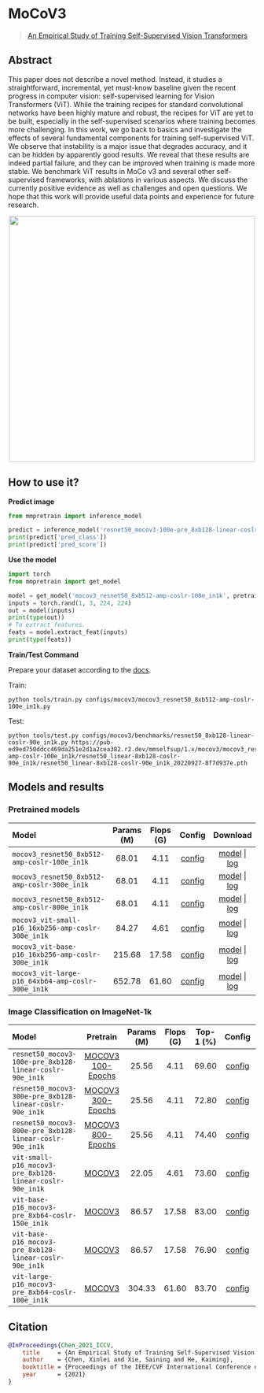 # MoCoV3

> [An Empirical Study of Training Self-Supervised Vision Transformers](https://arxiv.org/abs/2104.02057)

<!-- [ALGORITHM] -->

## Abstract

This paper does not describe a novel method. Instead, it studies a straightforward, incremental, yet must-know baseline given the recent progress in computer vision: self-supervised learning for Vision Transformers (ViT). While the training recipes for standard convolutional networks have been highly mature and robust, the recipes for ViT are yet to be built, especially in the self-supervised scenarios where training becomes more challenging. In this work, we go back to basics and investigate the effects of several fundamental components for training self-supervised ViT. We observe that instability is a major issue that degrades accuracy, and it can be hidden by apparently good results. We reveal that these results are indeed partial failure, and they can be improved when training is made more stable. We benchmark ViT results in MoCo v3 and several other self-supervised frameworks, with ablations in various aspects. We discuss the currently positive evidence as well as challenges and open questions. We hope that this work will provide useful data points and experience for future research.

<div align=center>
<img  src="https://user-images.githubusercontent.com/36138628/151305362-e6e8ea35-b3b8-45f6-8819-634e67083218.png" width="500" />
</div>

## How to use it?

<!-- [TABS-BEGIN] -->

**Predict image**

```python
from mmpretrain import inference_model

predict = inference_model('resnet50_mocov3-100e-pre_8xb128-linear-coslr-90e_in1k', 'demo/bird.JPEG')
print(predict['pred_class'])
print(predict['pred_score'])
```

**Use the model**

```python
import torch
from mmpretrain import get_model

model = get_model('mocov3_resnet50_8xb512-amp-coslr-100e_in1k', pretrained=True)
inputs = torch.rand(1, 3, 224, 224)
out = model(inputs)
print(type(out))
# To extract features.
feats = model.extract_feat(inputs)
print(type(feats))
```

**Train/Test Command**

Prepare your dataset according to the [docs](https://onedl-mmpretrain.readthedocs.io/en/latest/user_guides/dataset_prepare.html#prepare-dataset).

Train:

```shell
python tools/train.py configs/mocov3/mocov3_resnet50_8xb512-amp-coslr-100e_in1k.py
```

Test:

```shell
python tools/test.py configs/mocov3/benchmarks/resnet50_8xb128-linear-coslr-90e_in1k.py https://pub-ed9ed750ddcc469da251e2d1a2cea382.r2.dev/mmselfsup/1.x/mocov3/mocov3_resnet50_8xb512-amp-coslr-100e_in1k/resnet50_linear-8xb128-coslr-90e_in1k/resnet50_linear-8xb128-coslr-90e_in1k_20220927-8f7d937e.pth
```

<!-- [TABS-END] -->

## Models and results

### Pretrained models

| Model                                              | Params (M) | Flops (G) |                            Config                             |                                Download                                |
| :------------------------------------------------- | :--------: | :-------: | :-----------------------------------------------------------: | :--------------------------------------------------------------------: |
| `mocov3_resnet50_8xb512-amp-coslr-100e_in1k`       |   68.01    |   4.11    |    [config](mocov3_resnet50_8xb512-amp-coslr-100e_in1k.py)    | [model](https://pub-ed9ed750ddcc469da251e2d1a2cea382.r2.dev/mmselfsup/1.x/mocov3/mocov3_resnet50_8xb512-amp-coslr-100e_in1k/mocov3_resnet50_8xb512-amp-coslr-100e_in1k_20220927-f1144efa.pth) \| [log](https://pub-ed9ed750ddcc469da251e2d1a2cea382.r2.dev/mmselfsup/1.x/mocov3/mocov3_resnet50_8xb512-amp-coslr-100e_in1k/mocov3_resnet50_8xb512-amp-coslr-100e_in1k_20220927-f1144efa.json) |
| `mocov3_resnet50_8xb512-amp-coslr-300e_in1k`       |   68.01    |   4.11    |    [config](mocov3_resnet50_8xb512-amp-coslr-300e_in1k.py)    | [model](https://pub-ed9ed750ddcc469da251e2d1a2cea382.r2.dev/mmselfsup/1.x/mocov3/mocov3_resnet50_8xb512-amp-coslr-300e_in1k/mocov3_resnet50_8xb512-amp-coslr-300e_in1k_20220927-1e4f3304.pth) \| [log](https://pub-ed9ed750ddcc469da251e2d1a2cea382.r2.dev/mmselfsup/1.x/mocov3/mocov3_resnet50_8xb512-amp-coslr-300e_in1k/mocov3_resnet50_8xb512-amp-coslr-300e_in1k_20220927-1e4f3304.json) |
| `mocov3_resnet50_8xb512-amp-coslr-800e_in1k`       |   68.01    |   4.11    |    [config](mocov3_resnet50_8xb512-amp-coslr-800e_in1k.py)    | [model](https://pub-ed9ed750ddcc469da251e2d1a2cea382.r2.dev/mmselfsup/1.x/mocov3/mocov3_resnet50_8xb512-amp-coslr-800e_in1k/mocov3_resnet50_8xb512-amp-coslr-800e_in1k_20220927-e043f51a.pth) \| [log](https://pub-ed9ed750ddcc469da251e2d1a2cea382.r2.dev/mmselfsup/1.x/mocov3/mocov3_resnet50_8xb512-amp-coslr-800e_in1k/mocov3_resnet50_8xb512-amp-coslr-800e_in1k_20220927-e043f51a.json) |
| `mocov3_vit-small-p16_16xb256-amp-coslr-300e_in1k` |   84.27    |   4.61    | [config](mocov3_vit-small-p16_16xb256-amp-coslr-300e_in1k.py) | [model](https://pub-ed9ed750ddcc469da251e2d1a2cea382.r2.dev/mmselfsup/1.x/mocov3/mocov3_vit-small-p16_16xb256-amp-coslr-300e_in1k/mocov3_vit-small-p16_16xb256-amp-coslr-300e_in1k-224_20220826-08bc52f7.pth) \| [log](https://pub-ed9ed750ddcc469da251e2d1a2cea382.r2.dev/mmselfsup/1.x/mocov3/mocov3_vit-small-p16_16xb256-amp-coslr-300e_in1k/mocov3_vit-small-p16_16xb256-amp-coslr-300e_in1k-224_20220826-08bc52f7.json) |
| `mocov3_vit-base-p16_16xb256-amp-coslr-300e_in1k`  |   215.68   |   17.58   | [config](mocov3_vit-base-p16_16xb256-amp-coslr-300e_in1k.py)  | [model](https://pub-ed9ed750ddcc469da251e2d1a2cea382.r2.dev/mmselfsup/1.x/mocov3/mocov3_vit-base-p16_16xb256-amp-coslr-300e_in1k/mocov3_vit-base-p16_16xb256-amp-coslr-300e_in1k-224_20220826-25213343.pth) \| [log](https://pub-ed9ed750ddcc469da251e2d1a2cea382.r2.dev/mmselfsup/1.x/mocov3/mocov3_vit-base-p16_16xb256-amp-coslr-300e_in1k/mocov3_vit-base-p16_16xb256-amp-coslr-300e_in1k-224_20220826-25213343.json) |
| `mocov3_vit-large-p16_64xb64-amp-coslr-300e_in1k`  |   652.78   |   61.60   | [config](mocov3_vit-large-p16_64xb64-amp-coslr-300e_in1k.py)  | [model](https://pub-ed9ed750ddcc469da251e2d1a2cea382.r2.dev/mmselfsup/1.x/mocov3/mocov3_vit-large-p16_64xb64-amp-coslr-300e_in1k/mocov3_vit-large-p16_64xb64-amp-coslr-300e_in1k-224_20220829-9b88a442.pth) \| [log](https://pub-ed9ed750ddcc469da251e2d1a2cea382.r2.dev/mmselfsup/1.x/mocov3/mocov3_vit-large-p16_64xb64-amp-coslr-300e_in1k/mocov3_vit-large-p16_64xb64-amp-coslr-300e_in1k-224_20220829-9b88a442.json) |

### Image Classification on ImageNet-1k

| Model                                     |                   Pretrain                   | Params (M) | Flops (G) | Top-1 (%) |                   Config                   |                   Download                    |
| :---------------------------------------- | :------------------------------------------: | :--------: | :-------: | :-------: | :----------------------------------------: | :-------------------------------------------: |
| `resnet50_mocov3-100e-pre_8xb128-linear-coslr-90e_in1k` | [MOCOV3 100-Epochs](https://pub-ed9ed750ddcc469da251e2d1a2cea382.r2.dev/mmselfsup/1.x/mocov3/mocov3_resnet50_8xb512-amp-coslr-100e_in1k/mocov3_resnet50_8xb512-amp-coslr-100e_in1k_20220927-f1144efa.pth) |   25.56    |   4.11    |   69.60   | [config](benchmarks/resnet50_8xb128-linear-coslr-90e_in1k.py) | [model](https://pub-ed9ed750ddcc469da251e2d1a2cea382.r2.dev/mmselfsup/1.x/mocov3/mocov3_resnet50_8xb512-amp-coslr-100e_in1k/resnet50_linear-8xb128-coslr-90e_in1k/resnet50_linear-8xb128-coslr-90e_in1k_20220927-8f7d937e.pth) \| [log](https://pub-ed9ed750ddcc469da251e2d1a2cea382.r2.dev/mmselfsup/1.x/mocov3/mocov3_resnet50_8xb512-amp-coslr-100e_in1k/resnet50_linear-8xb128-coslr-90e_in1k/resnet50_linear-8xb128-coslr-90e_in1k_20220927-8f7d937e.json) |
| `resnet50_mocov3-300e-pre_8xb128-linear-coslr-90e_in1k` | [MOCOV3 300-Epochs](https://pub-ed9ed750ddcc469da251e2d1a2cea382.r2.dev/mmselfsup/1.x/mocov3/mocov3_resnet50_8xb512-amp-coslr-300e_in1k/mocov3_resnet50_8xb512-amp-coslr-300e_in1k_20220927-1e4f3304.pth) |   25.56    |   4.11    |   72.80   | [config](benchmarks/resnet50_8xb128-linear-coslr-90e_in1k.py) | [model](https://pub-ed9ed750ddcc469da251e2d1a2cea382.r2.dev/mmselfsup/1.x/mocov3/mocov3_resnet50_8xb512-amp-coslr-300e_in1k/resnet50_linear-8xb128-coslr-90e_in1k/resnet50_linear-8xb128-coslr-90e_in1k_20220927-d21ddac2.pth) \| [log](https://pub-ed9ed750ddcc469da251e2d1a2cea382.r2.dev/mmselfsup/1.x/mocov3/mocov3_resnet50_8xb512-amp-coslr-300e_in1k/resnet50_linear-8xb128-coslr-90e_in1k/resnet50_linear-8xb128-coslr-90e_in1k_20220927-d21ddac2.json) |
| `resnet50_mocov3-800e-pre_8xb128-linear-coslr-90e_in1k` | [MOCOV3 800-Epochs](https://pub-ed9ed750ddcc469da251e2d1a2cea382.r2.dev/mmselfsup/1.x/mocov3/mocov3_resnet50_8xb512-amp-coslr-800e_in1k/mocov3_resnet50_8xb512-amp-coslr-800e_in1k_20220927-e043f51a.pth) |   25.56    |   4.11    |   74.40   | [config](benchmarks/resnet50_8xb128-linear-coslr-90e_in1k.py) | [model](https://pub-ed9ed750ddcc469da251e2d1a2cea382.r2.dev/mmselfsup/1.x/mocov3/mocov3_resnet50_8xb512-amp-coslr-800e_in1k/resnet50_linear-8xb128-coslr-90e_in1k/resnet50_linear-8xb128-coslr-90e_in1k_20220927-0e97a483.pth) \| [log](https://pub-ed9ed750ddcc469da251e2d1a2cea382.r2.dev/mmselfsup/1.x/mocov3/mocov3_resnet50_8xb512-amp-coslr-800e_in1k/resnet50_linear-8xb128-coslr-90e_in1k/resnet50_linear-8xb128-coslr-90e_in1k_20220927-0e97a483.json) |
| `vit-small-p16_mocov3-pre_8xb128-linear-coslr-90e_in1k` | [MOCOV3](https://pub-ed9ed750ddcc469da251e2d1a2cea382.r2.dev/mmselfsup/1.x/mocov3/mocov3_vit-small-p16_16xb256-amp-coslr-300e_in1k/mocov3_vit-small-p16_16xb256-amp-coslr-300e_in1k-224_20220826-08bc52f7.pth) |   22.05    |   4.61    |   73.60   | [config](benchmarks/vit-small-p16_8xb128-linear-coslr-90e_in1k.py) | [model](https://pub-ed9ed750ddcc469da251e2d1a2cea382.r2.dev/mmselfsup/1.x/mocov3/mocov3_vit-small-p16_16xb256-amp-coslr-300e_in1k/vit-small-p16_linear-8xb128-coslr-90e_in1k/vit-small-p16_linear-8xb128-coslr-90e_in1k_20220826-376674ef.pth) \| [log](https://pub-ed9ed750ddcc469da251e2d1a2cea382.r2.dev/mmselfsup/1.x/mocov3/mocov3_vit-small-p16_16xb256-amp-coslr-300e_in1k/vit-small-p16_linear-8xb128-coslr-90e_in1k/vit-small-p16_linear-8xb128-coslr-90e_in1k_20220826-376674ef.json) |
| `vit-base-p16_mocov3-pre_8xb64-coslr-150e_in1k` | [MOCOV3](https://pub-ed9ed750ddcc469da251e2d1a2cea382.r2.dev/mmselfsup/1.x/mocov3/mocov3_vit-base-p16_16xb256-amp-coslr-300e_in1k/mocov3_vit-base-p16_16xb256-amp-coslr-300e_in1k-224_20220826-25213343.pth) |   86.57    |   17.58   |   83.00   | [config](benchmarks/vit-base-p16_8xb64-coslr-150e_in1k.py) | [model](https://pub-ed9ed750ddcc469da251e2d1a2cea382.r2.dev/mmselfsup/1.x/mocov3/mocov3_vit-base-p16_16xb256-amp-coslr-300e_in1k/vit-base-p16_ft-8xb64-coslr-150e_in1k/vit-base-p16_ft-8xb64-coslr-150e_in1k_20220826-f1e6c442.pth) \| [log](https://pub-ed9ed750ddcc469da251e2d1a2cea382.r2.dev/mmselfsup/1.x/mocov3/mocov3_vit-base-p16_16xb256-amp-coslr-300e_in1k/vit-base-p16_ft-8xb64-coslr-150e_in1k/vit-base-p16_ft-8xb64-coslr-150e_in1k_20220826-f1e6c442.json) |
| `vit-base-p16_mocov3-pre_8xb128-linear-coslr-90e_in1k` | [MOCOV3](https://pub-ed9ed750ddcc469da251e2d1a2cea382.r2.dev/mmselfsup/1.x/mocov3/mocov3_vit-base-p16_16xb256-amp-coslr-300e_in1k/mocov3_vit-base-p16_16xb256-amp-coslr-300e_in1k-224_20220826-25213343.pth) |   86.57    |   17.58   |   76.90   | [config](benchmarks/vit-base-p16_8xb128-linear-coslr-90e_in1k.py) | [model](https://pub-ed9ed750ddcc469da251e2d1a2cea382.r2.dev/mmselfsup/1.x/mocov3/mocov3_vit-base-p16_16xb256-amp-coslr-300e_in1k/vit-base-p16_linear-8xb128-coslr-90e_in1k/vit-base-p16_linear-8xb128-coslr-90e_in1k_20220826-83be7758.pth) \| [log](https://pub-ed9ed750ddcc469da251e2d1a2cea382.r2.dev/mmselfsup/1.x/mocov3/mocov3_vit-base-p16_16xb256-amp-coslr-300e_in1k/vit-base-p16_linear-8xb128-coslr-90e_in1k/vit-base-p16_linear-8xb128-coslr-90e_in1k_20220826-83be7758.json) |
| `vit-large-p16_mocov3-pre_8xb64-coslr-100e_in1k` | [MOCOV3](https://pub-ed9ed750ddcc469da251e2d1a2cea382.r2.dev/mmselfsup/1.x/mocov3/mocov3_vit-large-p16_64xb64-amp-coslr-300e_in1k/mocov3_vit-large-p16_64xb64-amp-coslr-300e_in1k-224_20220829-9b88a442.pth) |   304.33   |   61.60   |   83.70   | [config](benchmarks/vit-large-p16_8xb64-coslr-100e_in1k.py) | [model](https://pub-ed9ed750ddcc469da251e2d1a2cea382.r2.dev/mmselfsup/1.x/mocov3/mocov3_vit-large-p16_64xb64-amp-coslr-300e_in1k/vit-large-p16_ft-8xb64-coslr-100e_in1k/vit-large-p16_ft-8xb64-coslr-100e_in1k_20220829-878a2f7f.pth) \| [log](https://pub-ed9ed750ddcc469da251e2d1a2cea382.r2.dev/mmselfsup/1.x/mocov3/mocov3_vit-large-p16_64xb64-amp-coslr-300e_in1k/vit-large-p16_ft-8xb64-coslr-100e_in1k/vit-large-p16_ft-8xb64-coslr-100e_in1k_20220829-878a2f7f.json) |

## Citation

```bibtex
@InProceedings{Chen_2021_ICCV,
    title     = {An Empirical Study of Training Self-Supervised Vision Transformers},
    author    = {Chen, Xinlei and Xie, Saining and He, Kaiming},
    booktitle = {Proceedings of the IEEE/CVF International Conference on Computer Vision (ICCV)},
    year      = {2021}
}
```
